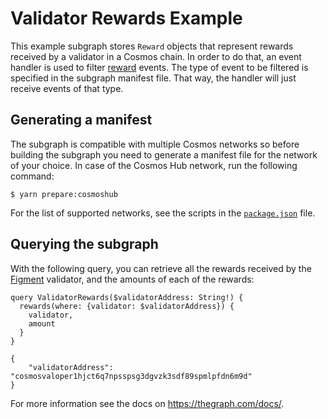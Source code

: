 # Validator Rewards Example

This example subgraph stores `Reward` objects that represent rewards received by a validator in a
Cosmos chain. In order to do that, an event handler is used to filter
[reward](https://github.com/cosmos/cosmos-sdk/blob/13378bd2cfb9695da6477494e449b0a3bca9bc94/x/distribution/spec/06_events.md)
events. The type of event to be filtered is specified in the subgraph manifest file. That way, the
handler will just receive events of that type.

## Generating a manifest

The subgraph is compatible with multiple Cosmos networks so before building the subgraph you need to
generate a manifest file for the network of your choice. In case of the Cosmos Hub network, run the
following command:

```shell
$ yarn prepare:cosmoshub
```

For the list of supported networks, see the scripts in the [`package.json`](package.json) file.

## Querying the subgraph

With the following query, you can retrieve all the rewards received by the
[Figment](https://atomscan.com/validators/cosmosvaloper1hjct6q7npsspsg3dgvzk3sdf89spmlpfdn6m9d)
validator, and the amounts of each of the rewards:

```
query ValidatorRewards($validatorAddress: String!) {
  rewards(where: {validator: $validatorAddress}) {
    validator,
    amount
  }
}
```

```
{
    "validatorAddress": "cosmosvaloper1hjct6q7npsspsg3dgvzk3sdf89spmlpfdn6m9d"
}
```

For more information see the docs on https://thegraph.com/docs/.
